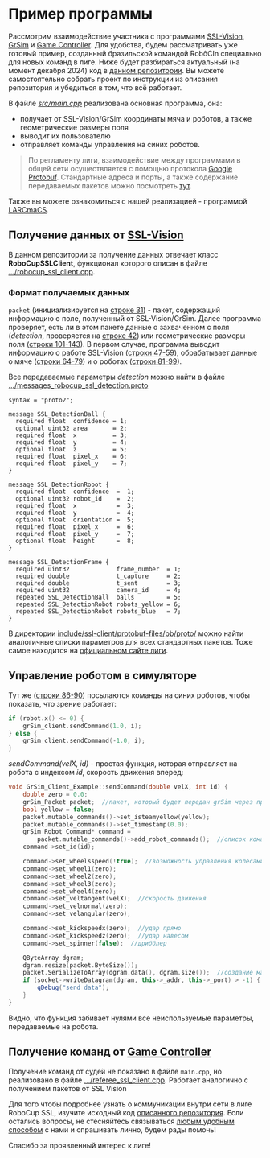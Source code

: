# Пример программы

Рассмотрим взаимодействие участника с программами [SSL-Vision](../software/programs.md#ssl-vision), [GrSim](../software/programs.md#grsim) и [Game Controller](../software/programs.md#ssl-game-controller). Для удобства, будем рассматривать уже готовый пример, созданный бразильской командой RobôCIn специально для новых команд в лиге. Ниже будет разбираться актуальный (на момент декабря 2024) код в [данном репозитории](https://www.github.com/robocin/ssl-client). Вы можете самостоятельно собрать проект по инструкции из описания репозитория и убедиться в том, что всё работает.

В файле [*src/main.cpp*](https://github.com/robocin/ssl-client/blob/master/src/main.cpp) реализована основная программа, она:

* получает от SSL-Vision/GrSim координаты мяча и роботов, а также геометрические размеры поля
* выводит их пользователю
* отправляет команды управления на синих роботов.

>По регламенту лиги, взаимодействие между программами в общей сети осуществляется с помощью протокола [Google Protobuf](https://github.com/protocolbuffers/protobuf). Стандартные адреса и порты, а также содержание передаваемых пакетов можно посмотреть [тут](https://ssl.robocup.org/league-software/#:~:text=Simulation%20Protocol.-,Standard%20Network%20Parameters,-Protocol).

Также вы можете ознакомиться с нашей реализацией - программой [LARCmaCS](../software/programs.md#larcmacs).

## Получение данных от [SSL-Vision](../software/programs.md#ssl-vision)

В данном репозитории за получение данных отвечает класс **RoboCupSSLClient**, функционал которого описан в файле [.../robocup_ssl_client.cpp](https://github.com/robocin/ssl-client/blob/master/include/ssl-client/net/robocup_ssl_client/robocup_ssl_client.cpp).

### Формат получаемых данных
<code>packet</code> (инициализируется на [строке 31](https://github.com/robocin/ssl-client/blob/master/src/main.cpp#L31)) - пакет, содержащий информацию о поле, полученный от SSL-Vision/GrSim. 
Далее программа проверяет, есть ли в этом пакете данные о захваченном с поля (*detection*, проверяется на [строке 42](https://github.com/robocin/ssl-client/blob/master/src/main.cpp#L42)) или геометрические размеры поля ([строки 101-143](https://github.com/robocin/ssl-client/blob/master/src/main.cpp#L101-L143)).
В первом случае, программа выводит информацию о работе SSL-Vision ([строки 47-59](https://github.com/robocin/ssl-client/blob/master/src/main.cpp#L47-L59)), обрабатывает данные о мяче ([строки 64-79](https://github.com/robocin/ssl-client/blob/master/src/main.cpp#L64-L79)) и о роботах ([строки 81-99](https://github.com/robocin/ssl-client/blob/master/src/main.cpp#L81-L99)).

Все передаваемые параметры *detection* можно найти в файле [.../messages_robocup_ssl_detection.proto](https://github.com/robocin/ssl-client/blob/master/include/ssl-client/protobuf-files/pb/proto/messages_robocup_ssl_detection.proto)

```
syntax = "proto2";

message SSL_DetectionBall {
  required float  confidence = 1;
  optional uint32 area       = 2;
  required float  x          = 3;
  required float  y          = 4;
  optional float  z          = 5;
  required float  pixel_x    = 6;
  required float  pixel_y    = 7;
}

message SSL_DetectionRobot {
  required float  confidence  =  1;
  optional uint32 robot_id    =  2;
  required float  x           =  3;
  required float  y           =  4;
  optional float  orientation =  5;
  required float  pixel_x     =  6;
  required float  pixel_y     =  7;
  optional float  height      =  8;
}

message SSL_DetectionFrame {
  required uint32             frame_number  = 1;
  required double             t_capture     = 2;
  required double             t_sent        = 3;
  required uint32             camera_id     = 4;
  repeated SSL_DetectionBall  balls         = 5;
  repeated SSL_DetectionRobot robots_yellow = 6;
  repeated SSL_DetectionRobot robots_blue   = 7;
}
```

В директории [include/ssl-client/protobuf-files/pb/proto/](https://github.com/robocin/ssl-client/tree/master/include/ssl-client/protobuf-files/pb/proto) можно найти аналогичные списки параметров для всех стандартных пакетов. Тоже самое находится на [официальном сайте лиги](https://ssl.robocup.org/league-software/#:~:text=Standard%20Network%20Parameters-,Protobuf%20Definitions,-There%20are%20several).

## Управление роботом в симуляторе
Тут же ([строки 86-90](https://github.com/robocin/ssl-client/blob/master/src/main.cpp#L86-L90)) посылаются команды на синих роботов, чтобы показать, что зрение работает:

``` C++
if (robot.x() <= 0) {
    grSim_client.sendCommand(1.0, i);
} else {
    grSim_client.sendCommand(-1.0, i);
}
```

*sendCommand(velX, id)* - простая функция, которая отправляет на робота с индексом *id*, скорость движения вперед:

``` C++
void GrSim_Client_Example::sendCommand(double velX, int id) {
    double zero = 0.0;
    grSim_Packet packet;  //пакет, который будет передан grSim через протокол Google Protobuf
    bool yellow = false;
    packet.mutable_commands()->set_isteamyellow(yellow);
    packet.mutable_commands()->set_timestamp(0.0);
    grSim_Robot_Command* command =
        packet.mutable_commands()->add_robot_commands();  //список команд на роботов
    command->set_id(id);

    command->set_wheelsspeed(!true);  //возможность управления колесами по отдельности
    command->set_wheel1(zero);
    command->set_wheel2(zero);
    command->set_wheel3(zero);
    command->set_wheel4(zero);
    command->set_veltangent(velX);  //скорость движения
    command->set_velnormal(zero);
    command->set_velangular(zero);

    command->set_kickspeedx(zero);  //удар прямо
    command->set_kickspeedz(zero);  //удар навесом
    command->set_spinner(false);  //дрибблер

    QByteArray dgram;
    dgram.resize(packet.ByteSize());
    packet.SerializeToArray(dgram.data(), dgram.size());  //создание массива для отправки
    if (socket->writeDatagram(dgram, this->_addr, this->_port) > -1) {  //отправка
        qDebug("send data");
    }
}
```

Видно, что функция забивает нулями все неиспользуемые параметры, передаваемые на робота.

## Получение команд от [Game Controller](../software/programs.md#ssl-game-controller)

Получение команд от судей не показано в файле <code>main.cpp</code>, но реализовано в файле [.../referee_ssl_client.cpp](https://github.com/robocin/ssl-client/blob/master/include/ssl-client/net/referee_ssl_client/referee_ssl_client.cpp). Работает аналогично с получением пакетов от SSL Vision

Для того чтобы подробнее узнать о коммуникации внутри сети в лиге RoboCup SSL, изучите исходный код [описанного репозитория](https://www.github.com/robocin/ssl-client). Если остались вопросы, не стесняйтесь связываться [любым удобным способом](../links.md) с нами и спрашивать лично, будем рады помочь!

Спасибо за проявленный интерес к лиге!
